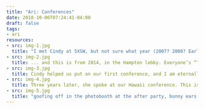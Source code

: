 ```yaml
---
title: "Ari: Conferences"
date: 2018-10-06T07:24:41-04:00
draft: false
tags:
- ari
resources:
- src: img-1.jpg
  title: "I met Cindy at SXSW, but not sure what year (2007? 2008? Earlier?). Anyway, here we are lounging at the trade show. :smile: :smile:"
- src: img-2.jpg
  title: ... and this is from 2014, in the Hampton lobby. Everyone’s “living room” during Southby!
- src: img-3.jpg
  title: Cindy helped us put on our first conference, and I am eternally grateful! We took this as we were breaking things down afterward (Ethan, Chris, Trammell, Cindy)
- src: img-4.jpg
  title: Three years later, she spoke at our Hawaii conference. This is the end-of-day wrap-up panel waiting to start. (Ben, Cindy, Brad, Dave, Jessica)
- src: img-5.jpg
  title: "goofing off in the photobooth at the after party, bunny ears are ALMOST as popular as fish faces on this channel. :thinking_face: almost."
---
```

